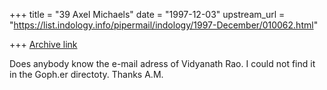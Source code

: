 +++
title = "39 Axel Michaels"
date = "1997-12-03"
upstream_url = "https://list.indology.info/pipermail/indology/1997-December/010062.html"

+++
[Archive link](https://list.indology.info/pipermail/indology/1997-December/010062.html)

Does anybody know the e-mail adress of Vidyanath Rao. I could not find it
in the Goph.er directoty. Thanks A.M.



